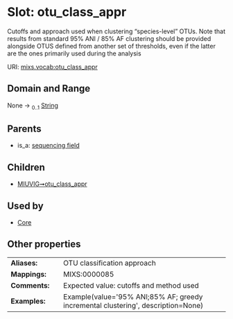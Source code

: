 
# Slot: otu_class_appr


Cutoffs and approach used when clustering “species-level” OTUs. Note that results from standard 95% ANI / 85% AF clustering should be provided alongside OTUS defined from another set of thresholds, even if the latter are the ones primarily used during the analysis

URI: [mixs.vocab:otu_class_appr](https://w3id.org/mixs/vocab/otu_class_appr)


## Domain and Range

None &#8594;  <sub>0..1</sub> [String](types/String.md)

## Parents

 *  is_a: [sequencing field](sequencing_field.md)

## Children

 *  [MIUVIG➞otu_class_appr](MIUVIG_otu_class_appr.md)

## Used by

 * [Core](Core.md)

## Other properties

|  |  |  |
| --- | --- | --- |
| **Aliases:** | | OTU classification approach |
| **Mappings:** | | MIXS:0000085 |
| **Comments:** | | Expected value: cutoffs and method used |
| **Examples:** | | Example(value='95% ANI;85% AF; greedy incremental clustering', description=None) |

